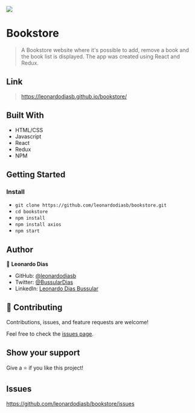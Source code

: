 ![](https://img.shields.io/badge/Microverse-blueviolet)

# Bookstore

> A Bookstore website where it's possible to add, remove a book and the book list is displayed. The app was created using React and Redux.

## Link

> https://leonardodiasb.github.io/bookstore/

## Built With

- HTML/CSS
- Javascript
- React
- Redux
- NPM

## Getting Started

### Install

- `git clone https://github.com/leonardodiasb/bookstore.git`
- `cd bookstore`
- `npm install`
- `npm install axios`
- `npm start`

## Author

👤 **Leonardo Dias**

- GitHub: [@leonardodiasb](https://github.com/leonardodiasb)
- Twitter: [@BussularDias](https://twitter.com/BussularDias)
- LinkedIn: [Leonardo Dias Bussular](https://www.linkedin.com/in/leonardo-dias-bussular-a67392178/)

## 🤝 Contributing

Contributions, issues, and feature requests are welcome!

Feel free to check the [issues page](https://github.com/leonardodiasb/bookstore/issues).

## Show your support

Give a ⭐️ if you like this project!

## Issues

https://github.com/leonardodiasb/bookstore/issues

